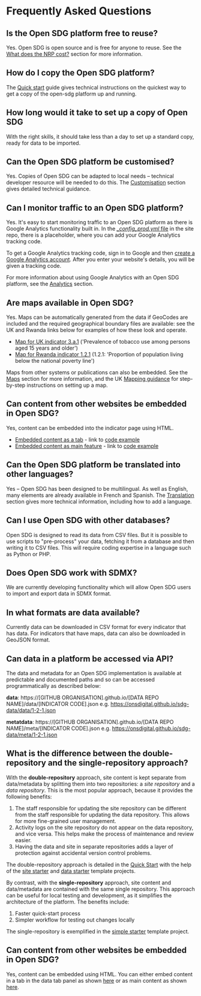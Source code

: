 <h1>Frequently Asked Questions</h1>

## Is the Open SDG platform free to reuse?

Yes. Open SDG is open source and is free for anyone to reuse. See the [What does the NRP cost?](./about.md#what-does-the-nrp-cost) section for
more information.

## How do I copy the Open SDG platform?

The [Quick start](./quick-start.md) guide gives technical
instructions on the quickest way to get a copy of the open-sdg platform up and running.

## How long would it take to set up a copy of Open SDG

With the right skills, it should take less than a day to set up a standard copy, ready for data to be imported.

## Can the Open SDG platform be customised?

Yes. Copies of Open SDG can be adapted to local needs – technical developer resource will
be needed to do this. The [Customisation](./customisation.md) section gives detailed technical guidance.

## Can I monitor traffic to an Open SDG platform?

Yes. It's easy to start monitoring traffic to an Open SDG platform as there is Google Analytics functionality built in. In the [*_config_prod.yml* file](https://github.com/open-sdg/open-sdg-site-starter/blob/develop/_config_prod.yml#L19-L21) in the site repo, there is a placeholder, where you can add your Google Analytics tracking code.

To get a Google Analytics tracking code, sign in to Google and then [create a Google Analytics account](https://analytics.google.com/analytics/web/provision/#/provision/create). After you enter your website's details, you will be given a tracking code.

For more information about using Google Analytics with an Open SDG platform, see the [Analytics](./analytics.md) section.

## Are maps available in Open SDG?

Yes. Maps can be automatically generated from the data if GeoCodes are included and the required geographical boundary files are available: see the UK and Rwanda links below for examples of how these look and operate.
- [Map for UK indicator 3.a.1](https://sustainabledevelopment-uk.github.io/3-a-1/) ('Prevalence of tobacco use among persons aged 15 years and older')
- [Map for Rwanda indicator 1.2.1](https://sustainabledevelopment-rwanda.github.io/1-2-1/) (1.2.1: 'Proportion of population living below the national poverty line')

Maps from other systems or publications can also be embedded. See the [Maps](./maps.md) section
for more information, and the UK [Mapping guidance](https://github.com/ONSdigital/sdg-indicators/wiki/Mapping) for step-by-step instructions on setting up a map.

## Can content from other websites be embedded in Open SDG?

Yes, content can be embedded into the indicator page using HTML.
- [Embedded content as a tab](https://sustainabledevelopment-uk.github.io/3-4-2/) - link to [code example](https://raw.githubusercontent.com/ONSdigital/sdg-data/master/meta/3-4-2.md)
- [Embedded content as main feature](https://sustainabledevelopment-uk.github.io/17-13-1/) - link to [code example](https://raw.githubusercontent.com/ONSdigital/sdg-data/master/meta/17-13-1.md)

## Can the Open SDG platform be translated into other languages?

Yes – Open SDG has been designed to be multilingual. As well as English, many elements
are already available in French and Spanish. The [Translation](./translation.md) section gives more technical information, including
how to add a language.

## Can I use Open SDG with other databases?

Open SDG is designed to read its data from CSV files. But it is possible to use scripts to "pre-process" your data, fetching it from a database and then writing it to CSV files. This will require coding expertise in a language such as Python or PHP.

## Does Open SDG work with SDMX?

We are currently developing functionality which will allow Open SDG users to import and export data in SDMX format.

## In what formats are data available?

Currently data can be downloaded in CSV format for every indicator that has data. For indicators that have maps, data can also be downloaded in GeoJSON format.

## Can data in a platform be accessed via API?

The data and metadata for an Open SDG implementation is available at predictable and documented paths and so can be accessed programmatically as described below:

**data**: https://[GITHUB ORGANISATION].github.io/[DATA REPO NAME]/data/[INDICATOR CODE].json e.g. https://onsdigital.github.io/sdg-data/data/1-2-1.json

**metatdata**: https://[GITHUB ORGANISATION].github.io/[DATA REPO NAME]/meta/[INDICATOR CODE].json e.g. https://onsdigital.github.io/sdg-data/meta/1-2-1.json

## What is the difference between the double-repository and the single-repository approach?

With the **double-repository** approach, site content is kept separate from data/metadata by splitting them into two repositories: a *site repository* and a *data repository*. This is the most popular approach, because it provides the following benefits:

1. The staff responsible for updating the site repository can be different from the staff responsible for updating the data repository. This allows for more fine-grained user management.
2. Activity logs on the site repository do not appear on the data repository, and vice versa. This helps make the process of maintenance and review easier.
3. Having the data and site in separate repositories adds a layer of protection against accidental version control problems.

The double-repository approach is detailed in the [Quick Start](./quick-start.md) with the help of the [site starter](https://github.com/open-sdg/open-sdg-site-starter) and [data starter](https://github.com/open-sdg/open-sdg-data-starter) template projects.

By contrast, with the **single-repository** approach, site content and data/metadata are contained with the same single repository. This approach can be useful for local testing and development, as it simplifies the architecture of the platform. The benefits include:

1. Faster quick-start process
2. Simpler workflow for testing out changes locally

The single-repository is exemplified in the [simple starter](https://github.com/open-sdg/open-sdg-simple-starter) template project.

## Can content from other websites be embedded in Open SDG?

Yes, content can be embedded using HTML. You can either embed content in a tab in the data tab panel as shown [here](https://sustainabledevelopment-uk.github.io/3-4-2/) or as main content as shown [here](https://sustainabledevelopment-uk.github.io/17-13-1/).

